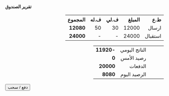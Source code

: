 <h4>
  تقرير الصندوق
</h4>
 
<div>
    
  <table class="w3-table w3-striped" dir="rtl">
    <tr>
      <th style="text-align:right;">
        ط.ع
      </th>
      <th style="text-align:right;">
        المبلغ
      </th>
      <th style="text-align:right;">
        ف.لي
      </th>
      <th style="text-align:right;">
        ف.له
      </th>
      <th style="text-align:right;">
        <b>
          المجموع
        </b>
      </th>
    </tr>
    <tr>
      <td style="text-align:right;">
        ارسال
      </td>
      <td style="text-align:right;">
       12000
      </td>
      <td style="text-align:right;">
      30
      </td>
      <td style="text-align:right;">
      50
      </td>
      <td style="text-align:right;">
        <b>12080
        </b>
      </td>
    </tr>
    <tr>
      <td style="text-align:right;">
        استقبال
      </td>
      <td style="text-align:right;">
      24000
      </td>
      <td style="text-align:right;">
        -
      </td>
      <td style="text-align:right;">
        -
      </td>
      <td style="text-align:right;">
        <b>
        24000
        </b>
      </td>
    </tr>
  </table>
  <table class="w3-table w3-striped" dir="rtl">
    <tr>
      <td style="text-align:right;">
      </td>
      <td style="text-align:right;">
      </td>
      <td style="text-align:right;">
      </td>
      <td style="text-align:right;">
        الناتج اليومي
      </td>
      <td style="text-align:right;">
        <b>-11920
        </b>
      </td>
    </tr>
    <tr>
      <td style="text-align:right;">
      </td>
      <td style="text-align:right;">
      </td>
      <td style="text-align:right;">
      </td>
      <td style="text-align:right;">
        رصيد اﻷمس
      </td>
      <td style="text-align:right;">
        <b>
          0
        </b>
      </td>
    </tr>
    <tr>
      <td style="text-align:right;">
      </td>
      <td style="text-align:right;">
      </td>
      <td style="text-align:right;">
      </td>
      <td style="text-align:right;">
        الدفعات
      </td>
      <td style="text-align:right;">
        <b>
         20000
        </b>
      </td>
    </tr>
    <tr>
      <td style="text-align:right;">
      </td>
      <td style="text-align:right;">
      </td>
      <td style="text-align:right;">
      </td>
      <td style="text-align:right;">
        الرصيد اليوم
      </td>
      <td style="text-align:right;" class="w3-yellow">
        <b>
          8080
        </b>
      </td>
    </tr>
  </table>
  <button>
    <span>
      دفع
    </span>
    <span>/</span>
    <span>
      سحب
    </span>
  </button>